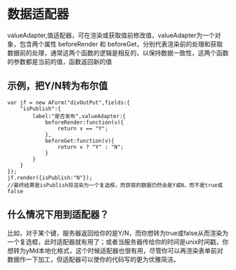 # 数据适配器

valueAdapter,值适配器，可在渲染或获取值前修改值，valueAdapter为一个对象，包含两个属性 beforeRender 和 beforeGet，分别代表渲染前的处理和获取数据前的处理，通常这两个函数的逻辑是相反的，以保持数据一致性，这两个函数的参数都是当前的值，函数返回新的值

## 示例，把Y/N转为布尔值

    var jf = new AForm("divOutPut",fields:{
        "isPublish":{
            label:"是否发布",valueAdapter:{
                beforeRender:function(v){
                    return v == "Y";
                },
                beforeGet:function(v){
                    return v ? "Y" : "N";
                }
            }
        }
    });
    jf.render({isPublish:"N"});
    //最终结果是isPublish将渲染为一个复选框，而获取的数据仍然会是Y或N，而不是true或false

## 什么情况下用到适配器？

比如，对于某个键，服务器返回给你的是Y/N，而你想转为true或false从而渲染为一个复选框，此时适配器就有用了；或者当服务器传给你的时间是unix时间戳，你想转为yMd本地化格式，这个时候适配器也很有用，尽管你可以再渲染表单前对数据作一下加工，但适配器可以使你的代码写的更为优雅简洁。
